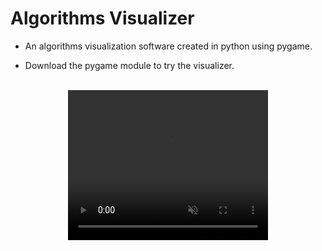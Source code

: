 # Algorithms Visualizer
- An algorithms visualization software created in python using pygame.

- Download the pygame module to try the visualizer.

<br />

<div align="center">
  <video width="320" height="240" autoplay muted>
    <source src="demo.mp4" type="video/mp4">
  </video>
</div>
